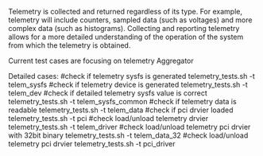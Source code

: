 Telemetry is collected and returned regardless of its type.  For example, telemetry will include counters, sampled data (such as voltages) and more complex data (such as histograms).
Collecting and reporting telemetry allows for a more detailed understanding of the operation of the system from which the telemetry is obtained. 

Current test cases are focusing on telemetry Aggregator 

Detailed cases:
#check if telemetry sysfs is generated
telemetry_tests.sh -t telem_sysfs
#check if telemetry device is generated
telemetry_tests.sh -t telem_dev
#check if detailed telemetry sysfs value is correct
telemetry_tests.sh -t telem_sysfs_common
#check if telemetry data is readable
telemetry_tests.sh -t telem_data
#check if pci drvier loaded
telemetry_tests.sh -t pci
#check load/unload telemetry drvier
telemetry_tests.sh -t telem_driver
#check load/unload telemetry pci drvier with 32bit binary
telemetry_tests.sh -t telem_data_32
#check load/unload telemetry pci drvier
telemetry_tests.sh -t pci_driver
